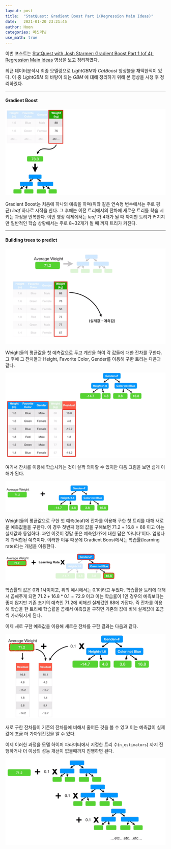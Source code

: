 ```yaml
---
layout: post
title:  "StatQuest: Gradient Boost Part 1(Regression Main Ideas)"
date:   2021-01-20 23:21:45
author: Hoon
categories: 머신러닝
use_math: true
---
```


이번 포스트는 [StatQuest with Josh Starmer: Gradient Boost Part 1 (of 4): Regression Main Ideas](https://www.youtube.com/watch?v=3CC4N4z3GJc&list=PLblh5JKOoLUJjeXUvUE0maghNuY2_5fY6) 영상을 보고 정리하였다.

최근 데이터분석시 최종 모델링으로 *LightGBM*과 *CatBoost* 앙상블을 채택한적이 있다. 이 중 *LightGBM* 의 바탕이 되는 *GBM* 에 대해 정리하기 위해 본 영상을 시청 후 정리하였다. 

----

#### Gradient Boost

![GradientBoost1.PNG](https://github.com/hoon-923/hoon-923.github.io/blob/main/_images/%EB%A8%B8%EC%8B%A0%EB%9F%AC%EB%8B%9D/GBM/GradientBoost1.PNG?raw=true)

Gradient Boost는 처음에 하나의 예측을 하며(위와 같은 연속형 변수에서는 주로 평균) *leaf* 하나로 시작을 한다. 그 후에는 이전 트리에서의 잔차에 새로운 트리를 학습 시키는 과정을 반복한다. 이번 영상 예제에서는 *leaf* 가 4개가 될 때 까지만 트리가 커지지만 일반적인 학습 상황에서는 주로 8~32개가 될 때 까지 트리가 커진다.

----

#### Building trees to predict

![GradientBoost2.PNG](https://github.com/hoon-923/hoon-923.github.io/blob/main/_images/%EB%A8%B8%EC%8B%A0%EB%9F%AC%EB%8B%9D/GBM/GradientBoost2.PNG?raw=true)

Weight들의 평균값을 첫 예측값으로 두고 계산을 하여 각 값들에 대한 잔차를 구한다. 그 후에 그 잔차들과 Height, Favorite Color, Gender를 이용해 구한 트리는 다음과 같다.

![GradientBoost3-2.PNG](https://github.com/hoon-923/hoon-923.github.io/blob/main/_images/%EB%A8%B8%EC%8B%A0%EB%9F%AC%EB%8B%9D/GBM/GradientBoost3-2.PNG?raw=true)





여기서 잔차를 이용해 학습시키는 것이 살짝 의아할 수 있지만 다음 그림을 보면 쉽게 이해가 된다.

![GradientBoost9.PNG](https://github.com/hoon-923/hoon-923.github.io/blob/main/_images/%EB%A8%B8%EC%8B%A0%EB%9F%AC%EB%8B%9D/GBM/GradientBoost9.PNG?raw=true)

Weight들의 평균값으로 구한 첫 예측(leaf)에 잔차를 이용해 구한 첫 트리를 대해 새로운 예측값들을 구한다. 이 경우 첫번째 행의 값을 구해보면 $71.2 + 16.8 = 88$ 이고 이는 실제값과 동일하다. 과연 이것이 정말 좋은 예측인가?에 대한 답은 '아니다'이다. 엄청나게 과적합된 예측이다. 이러한 이유 때문에 Gradient Boost에서는 학습률(learning rate)라는 개념을 이용한다.

![GradientBoost4.PNG](https://github.com/hoon-923/hoon-923.github.io/blob/main/_images/%EB%A8%B8%EC%8B%A0%EB%9F%AC%EB%8B%9D/GBM/GradientBoost4.PNG?raw=true)

학습률의 값은 0과 1사이이고, 위의 예시에서는 0.1이라고 두었다. 학습률을 트리에 대해서 곱해주게 되면 $71.2+16.8*0.1=72.9$ 이고 이는 학습률이 1인 경우의 예측보다는 좋지 않지만 기존 초기의 예측인 71.2에 비해선 실제값인 88에 가깝다. 즉 잔차를 이용해 학습을 한 트리에 학습률을 곱해서 예측값을 구하면 기존의 값에 비해 실제값에 조금씩 가까워지게 된다.

이제 새로 구한 예측값을 이용해 새로운 잔차를 구한 결과는 다음과 같다.

![GradientBoost8.PNG](https://github.com/hoon-923/hoon-923.github.io/blob/main/_images/%EB%A8%B8%EC%8B%A0%EB%9F%AC%EB%8B%9D/GBM/GradientBoost8.PNG?raw=true)



새로 구한 잔차들이 기존의 잔차들에 비해서 줄어든 것을 볼 수 있고 이는 예측값이 실제값에 조금 더 가까워진것을 알 수 있다. 

이제 이러한 과정을 모델 하이퍼 파라미터에서 지정한 트리 수(`n_estimators`) 까지 진행하거나 더 이상의 성능 개선이 없을때까지 진행하면 된다.

![GradientBoost6.PNG](https://github.com/hoon-923/hoon-923.github.io/blob/main/_images/%EB%A8%B8%EC%8B%A0%EB%9F%AC%EB%8B%9D/GBM/GradientBoost6.PNG?raw=true)

